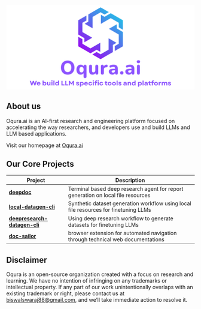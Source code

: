 <p align="center">
  <img src="./main-logo.png" alt="Oqura.ai" width="700"/>
</p>

<!-- <h1 align="center">Oqura.ai</h1>
<p align="center">
  We build LLM specific tools and platforms
</p> -->


## About us

Oqura.ai is an AI-first research and engineering platform focused on accelerating the way researchers, and developers use and build LLMs and LLM based applications.

Visit our homepage at [Oqura.ai](https://oqura-homepage.vercel.app/)


## Our Core Projects

| Project | Description |
|---------|-------------|
| [**deepdoc**](https://github.com/Oqura-ai/deepdoc) | Terminal based deep research agent for report generation on local file resources |
| [**local-datagen-cli**](https://github.com/Oqura-ai/local-datagen-cli) | Synthetic dataset generation workflow using local file resources for finetuning LLMs |
| [**deepresearch-datagen-cli**](https://github.com/Oqura-ai/deepresearch-datagen-cli) | Using deep research workflow to generate datasets for finetuning LLMs |
| [**doc-sailor**](https://github.com/Oqura-ai/doc-sailor) | browser extension for automated navigation through technical web documentations |

## Disclaimer

Oqura is an open-source organization created with a focus on research and learning. We have no intention of infringing on any trademarks or intellectual property.
If any part of our work unintentionally overlaps with an existing trademark or right, please contact us at biswalswaraj88@gmail.com, and we’ll take immediate action to resolve it.
